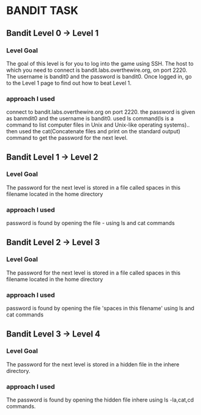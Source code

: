 # BANDIT TASK 

## Bandit Level 0 → Level 1
### Level Goal
The goal of this level is for you to log into the game using SSH. The host to which you need to connect is bandit.labs.overthewire.org, on port 2220. The username is bandit0 and the password is bandit0. Once logged in, go to the Level 1 page to find out how to beat Level 1.

### approach I used
connect to bandit.labs.overthewire.org on port 2220. the password is given as banmdit0 and the username is bandit0. used ls command(ls is a command to list computer files in Unix and Unix-like operating systems).. then used the cat(Concatenate files and print on the standard output) command to get the password for the next level.

## Bandit Level 1 → Level 2
### Level Goal
The password for the next level is stored in a file called spaces in this filename located in the home directory

### approach I used
password is found by opening the file - using ls and cat commands

## Bandit Level 2 → Level 3
### Level Goal
The password for the next level is stored in a file called spaces in this filename located in the home directory

### approach I used
password is found by opening the file 'spaces in this filename' using ls and cat commands

## Bandit Level 3 → Level 4
### Level Goal
The password for the next level is stored in a hidden file in the inhere directory.

### approach I used
The password is found by opening the hidden file inhere using ls -la,cat,cd commands.

